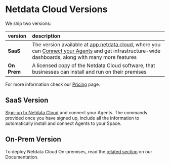 # Netdata Cloud Versions

We ship two versions:

| version     | description                                                                                                                                                                                              |
|:------------|:---------------------------------------------------------------------------------------------------------------------------------------------------------------------------------------------------------|
| **SaaS**    | The version available at [app.netdata.cloud](https://app.netdata.cloud), where you can [Connect your Agents](/src/claim/README.md) and get infrastructure-wide dashboards, along with many more features |
| **On Prem** | A licensed copy of the Netdata Cloud software, that businesses can install and run on their premises                                                                                                     |

For more information check our [Pricing](https://www.netdata.cloud/pricing/) page.

## SaaS Version

[Sign-up to Netdata Cloud](https://app.netdata.cloud) and connect your Agents. The commands provided once you have signed up, include all the information to automatically install and connect Agents to your Space.

## On-Prem Version

To deploy Netdata Cloud On-premises, read the [related section](/docs/netdata-cloud/netdata-cloud-on-prem/README.md) on our Documentation.
